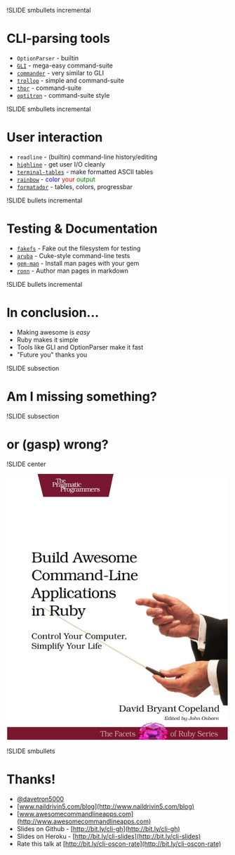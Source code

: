 !SLIDE smbullets incremental
# CLI-parsing tools
* `OptionParser` - builtin
* [`GLI`](http://github.com/davetron5000/gli/) - mega-easy command-suite
* [`commander`](http://visionmedia.github.com/commander/) - very similar to GLI
* [`trollop`](http://trollop.rubyforge.org/) - simple and command-suite
* [`thor`](http://github.com/wycats/thor) - command-suite
* [`optitron`](https://github.com/joshbuddy/optitron) - command-suite style

!SLIDE smbullets incremental
# User interaction
* `readline` - (builtin) command-line history/editing
* [`highline`](http://highline.rubyforge.org/) - get user I/O cleanly
* [`terminal-tables`](http://github.com/visionmedia/terminal-table) - make formatted ASCII tables
* [`rainbow`](http://github.com/sickill/rainbow) - <font color="blue">color</font> <font color="red">your</font> <font color="green">output</font>
* [`formatador`](https://github.com/geemus/formatador) - tables, colors, progressbar

!SLIDE bullets incremental
# Testing & Documentation
* [`fakefs`](https://github.com/defunkt/fakefs) - Fake out the filesystem for testing
* [`aruba`](https://github.com/aslakhellesoy/aruba) - Cuke-style command-line tests
* [`gem-man`](https://github.com/defunkt/gem-man) - Install man pages with your gem
* [`ronn`](http://rtomayko.github.com/ronn/) - Author man pages in markdown

!SLIDE bullets incremental
# In conclusion...
* Making awesome is *easy*
* Ruby makes it simple
* Tools like GLI and OptionParser make it fast
* "Future you" thanks you

!SLIDE  subsection
# Am I missing something?

!SLIDE  subsection
# or (gasp) wrong?

!SLIDE center

<img src="../intro/book_cover.jpg" />

!SLIDE smbullets
# Thanks!
* [@davetron5000](http://www.twitter.com/davetron5000)
* [www.naildrivin5.com/blog](http://www.naildrivin5.com/blog)
* [www.awesomecommandlineapps.com](http://www.awesomecommandlineapps.com)
* Slides on Github - [http://bit.ly/cli-gh](http://bit.ly/cli-gh)
* Slides on Heroku - [http://bit.ly/cli-slides](http://bit.ly/cli-slides)
* Rate this talk at [http://bit.ly/cli-oscon-rate](http://bit.ly/cli-oscon-rate)

